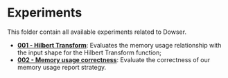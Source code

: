 # Experiments

This folder contain all available experiments related to Dowser.

- [**001 - Hilbert Transform**](./001-hilber-transform): Evaluates the memory usage relationship with the input shape for the Hilbert Transform function;
- [**002 - Memory usage correctness**](./002-memory-usage-correctness): Evaluate the correctness of our memory usage report strategy.
